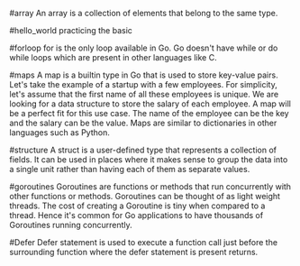 #array 
An array is a collection of elements that belong to the same type. 

#hello_world
practicing the basic 

#forloop
for is the only loop available in Go. Go doesn't have while or do while loops which are present in other languages like C.

#maps
A map is a builtin type in Go that is used to store key-value pairs. Let's take the example of a startup with a few employees. For simplicity, let's assume that the first name of all these employees is unique. We are looking for a data structure to store the salary of each employee. A map will be a perfect fit for this use case. The name of the employee can be the key and the salary can be the value. Maps are similar to dictionaries in other languages such as Python.

#structure
A struct is a user-defined type that represents a collection of fields. It can be used in places where it makes sense to group the data into a single unit rather than having each of them as separate values. 

#goroutines
Goroutines are functions or methods that run concurrently with other functions or methods. Goroutines can be thought of as light weight threads. The cost of creating a Goroutine is tiny when compared to a thread. Hence it's common for Go applications to have thousands of Goroutines running concurrently.

#Defer
Defer statement is used to execute a function call just before the surrounding function where the defer statement is present returns.

